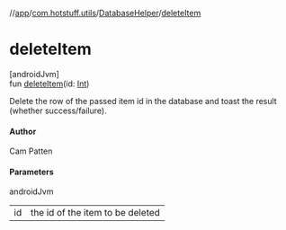 //[app](../../../index.md)/[com.hotstuff.utils](../index.md)/[DatabaseHelper](index.md)/[deleteItem](delete-item.md)

# deleteItem

[androidJvm]\
fun [deleteItem](delete-item.md)(id: [Int](https://kotlinlang.org/api/latest/jvm/stdlib/kotlin/-int/index.html))

Delete the row of the passed item id in the database and toast the result (whether success/failure).

#### Author

Cam Patten

#### Parameters

androidJvm

| | |
|---|---|
| id | the id of the item to be deleted |
